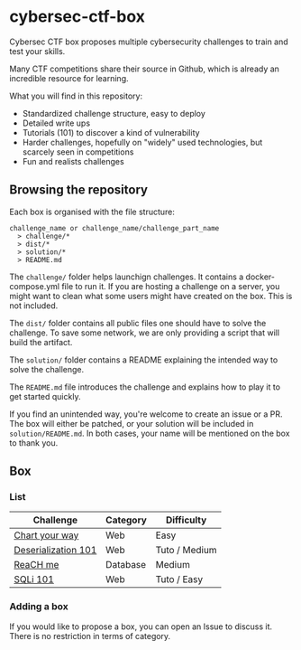 # cybersec-ctf-box
Cybersec CTF box proposes multiple cybersecurity challenges to train and test your skills.

Many CTF competitions share their source in Github, which is already an incredible resource for learning.

What you will find in this repository:
* Standardized challenge structure, easy to deploy
* Detailed write ups
* Tutorials (101) to discover a kind of vulnerability
* Harder challenges, hopefully on "widely" used technologies, but scarcely seen in competitions
* Fun and realists challenges

## Browsing the repository
Each box is organised with the file structure:
```
challenge_name or challenge_name/challenge_part_name
  > challenge/*
  > dist/*
  > solution/*
  > README.md
```

The `challenge/` folder helps launchign challenges.
It contains a docker-compose.yml file to run it.
If you are hosting a challenge on a server, you might want to clean what some users might have created on the box. This is not included.

The `dist/` folder contains all public files one should have to solve the challenge.
To save some network, we are only providing a script that will build the artifact.

The `solution/` folder contains a README explaining the intended way to solve the challenge.

The `README.md` file introduces the challenge and explains how to play it to get started quickly.

If you find an unintended way, you're welcome to create an issue or a PR.
The box will either be patched, or your solution will be included in `solution/README.md`.
In both cases, your name will be mentioned on the box to thank you.

## Box
### List
| Challenge | Category | Difficulty |
| --------- | -------- | ---------- |
| [Chart your way](https://github.com/yohannj/cybersec-ctf-box/chart_your_way) | Web | Easy |
| [Deserialization 101](https://github.com/yohannj/cybersec-ctf-box/deserialization101) | Web | Tuto / Medium |
| [ReaCH me](https://github.com/yohannj/cybersec-ctf-box/reaCH_me) | Database | Medium |
| [SQLi 101](https://github.com/yohannj/cybersec-ctf-box/sqli101) | Web | Tuto / Easy |

### Adding a box
If you would like to propose a box, you can open an Issue to discuss it.
There is no restriction in terms of category.
